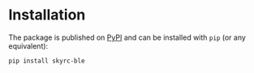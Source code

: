 # Installation

The package is published on [PyPI](https://pypi.org/project/skyrc-ble/) and can be installed with `pip` (or any equivalent):

```bash
pip install skyrc-ble
```
